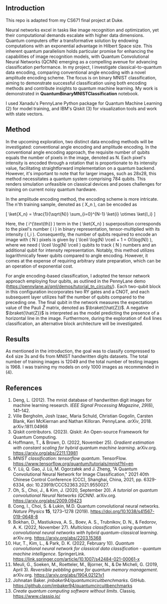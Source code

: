 ## Introduction

This repo is adapted from my CS671 final project at Duke.

Neural networks excel in tasks like image recognition and optimization, yet their computational demands escalate with higher data dimensions. Quantum computers offer a transformative solution by endowing computations with an exponential advantage in Hilbert Space size. This inherent quantum parallelism holds particular promise for enhancing the capabilities of image recognition models, with Quantum Convolutional Neural Networks (QCNN) emerging as a compelling avenue for advancing classification performance. In my project, I investigate classical-to-quantum data encoding, comparing conventional angle encoding with a novel amplitude encoding scheme. The focus is on binary MNIST classification, aiming to demonstrate successful classification using both encoding methods and contribute insights to quantum machine learning. My work is demonstrated in **QuantumBinaryMNISTClassification** notebook.

I used Xanadu's PennyLane Python package for Quantum Machine Learning (2) for model training, and IBM's Qiskit (3) for visualization tools and work with state vectors.

## Method

In the upcoming exploration, two distinct data encoding methods will be investigated: conventional angle encoding and amplitude encoding. In the conventional angle encoding approach, the requisite number of qubits equals the number of pixels in the image, denoted as N. Each pixel's intensity is encoded through a rotation that is proportionate to its intensity value, facilitating straightforward implementation on a quantum backend. However, it's important to note that for larger images, such as 28x28, this method necessitates a quantum system comprising 784 qubits. This renders simulation unfeasible on classical devices and poses challenges for training on current noisy quantum hardware.

In the amplitude encoding method, the encoding scheme is more intricate. The n'th training sample, denoted as \( X_n \), can be encoded as 

\[
\ket{X_n} = \frac{1}{\sqrt{N}} \sum_{i=0}^{N-1} \ket{i} \otimes \ket{I_i}
\]

Here, the \( i^{\text{th}} \) term in the \( \ket{X_n} \) superposition corresponds to the pixel's number \( i \) in binary representation, tensor-multiplied with its intensity \( I_i \). Consequently, the number of qubits required to encode an image with \( N \) pixels is given by \( \lceil \log(N) \rceil + 1 = O(\log(N)) \), where we need \( \lceil \log(N) \rceil \) qubits to track \( N \) numbers and an additional qubit for intensity representation. Notably, this method utilizes logarithmically fewer qubits compared to angle encoding. However, it comes at the expense of requiring arbitrary state preparation, which can be an operation of exponential cost.

For angle encoding-based classification, I adopted the tensor network approach employing four qubits, as outlined in the PennyLane demo (https://pennylane.ai/qml/demos/tutorial_tn_circuits/). Each two-qubit block in this configuration incorporates two RY gates and a CNOT, and each subsequent layer utilizes half the number of qubits compared to the preceding one. The final qubit in the network measures the expectation value of the Pauli $\hat{Z}$ matrix, denoted as $\braket{\hat{Z}}$. A negative $\braket{\hat{Z}}$ is interpreted as the model predicting the presence of a horizontal line in the image. Furthermore, during the exploration of 4x4 lines classification, an alternative block architecture will be investigated.

## Results

As mentioned in the introduction, the goal was to classify compressed to 4x4 size 3s and 6s from MNIST handwritten digits datasets. The total number of training images is 12049 and the total number of testing images is 1968. I was training my models on only 1000 images as recommended in (4).

## References 

1) Deng, L. (2012). The mnist database of handwritten digit images for machine learning research. *IEEE Signal Processing Magazine*, *29*(6), 141–142.
2) Ville Bergholm, Josh Izaac, Maria Schuld, Christian Gogolin, Carsten Blank, Keri McKiernan and Nathan Killoran. PennyLane. *arXiv*, 2018. arXiv:1811.04968
3) Qiskit contributors. (2023). Qiskit: An Open-source Framework for Quantum Computing.
4) Hoffmann, T., & Brown, D. (2022, November 25). *Gradient estimation with constant scaling for hybrid quantum machine learning*. arXiv.org. https://arxiv.org/abs/2211.13981
5) *MNIST classification: tensorflow quantum*. TensorFlow. https://www.tensorflow.org/quantum/tutorials/mnist?hl=en 
6) Y. Lü, Q. Gao, J. Lü, M. Ogorzałek and J. Zheng, "A Quantum Convolutional Neural Network for Image Classification," 2021 40th Chinese Control Conference (CCC), Shanghai, China, 2021, pp. 6329-6334, doi: 10.23919/CCC52363.2021.9550027.
7) Oh, S., Choi, J., & Kim, J. (2020, September 20). *A tutorial on quantum convolutional Neural Networks (QCNN)*. arXiv.org. https://arxiv.org/abs/2009.09423 
8) Cong, I., Choi, S. & Lukin, M.D. Quantum convolutional neural networks. *Nature Physics* **15**, 1273–1278 (2019). https://doi.org/10.1038/s41567-019-0648-8
9) Bokhan, D., Mastiukova, A. S., Boev, A. S., Trubnikov, D. N., & Fedorov, A. K. (2022, November 27). *Multiclass classification using quantum convolutional neural networks with hybrid quantum-classical learning*. arXiv.org. https://arxiv.org/abs/2203.15368 
10) Hur, T., Kim, L., & Park, D. K. (2022, February 10). *Quantum convolutional neural network for classical data classification - quantum machine intelligence*. SpringerLink. https://link.springer.com/article/10.1007/s42484-021-00061-x 
11) Meuli, G., Soeken, M., Roetteler, M., Bjorner, N., & De Micheli, G. (2019, April 3). *Reversible pebbling game for quantum memory management*. arXiv.org. https://arxiv.org/abs/1904.02121v1 
12) Johnatan Baker. *jmbaker94/quantumcircuitbenchmarks*. GitHub. https://github.com/jmbaker94/quantumcircuitbenchmarks 
13) *Create quantum computing software without limits*. Classiq. https://www.classiq.io/ 
